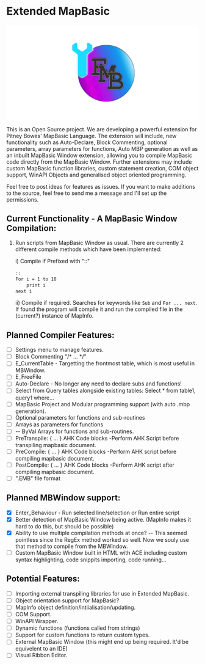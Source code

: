 # Extended MapBasic

![Logo](/EMB_Head.png)

This is an Open Source project. We are developing a powerful extension for Pitney Bowes' MapBasic Language. The extension will include, new functionality such as Auto-Declare, Block Commenting, optional parameters, array parameters for functions, Auto MBP generation as well as an inbuilt MapBasic Window extension, allowing you to compile MapBasic code directly from the MapBasic Window. Further extensions may include custom MapBasic function libraries, custom statement creation, COM object support, WinAPI Objects and generalised object oriented programming.

Feel free to post ideas for features as issues. If you want to make additions to the source, feel free to send me a message and I'll set up the permissions. 

## Current Functionality - A MapBasic Window Compilation:
1. Run scripts from MapBasic Window as usual. There are currently 2 different compile methods which have been implemented:
    
    i) Compile if Prefixed with "::"
    
    ```  
    ::
    For i = 1 to 10
        print i
    next i
    ```
    
    ii) Compile if required. Searches for keywords like `Sub` and `For ... next`. If found the program will compile it and run the compiled file in the (current?) instance of MapInfo.


## Planned Compiler Features:
* [ ] Settings menu to manage features.
* [ ] Block Commenting "/* ... */"
* [ ] E_CurrentTable - Targetting the frontmost table, which is most useful in MBWindow.
* [ ] E_FreeFile
* [ ] Auto-Declare - No longer any need to declare subs and functions!
* [ ] Select from Query tables alongside existing tables: Select * from table1, query1 where...
* [ ] MapBasic Project and Modular programming support (with auto .mbp generation).
* [ ] Optional parameters for functions and sub-routines
* [ ] Arrays as parameters for functions
* [ ]   -- ByVal Arrays for functions and sub-routines.
* [ ] PreTranspile: { ... } AHK Code blocks -Perform AHK Script before transpiling mapbasic document.
* [ ] PreCompile: { ... } AHK Code blocks   -Perform AHK script before compiling mapbasic document.
* [ ] PostCompile: { ... } AHK Code blocks  -Perform AHK script after compiling mapbasic document.
* [ ] ".EMB" file format

## Planned MBWindow support:
* [x] Enter_Behaviour - Run selected line/selection or Run entire script
* [x] Better detection of MapBasic Window being active. (MapInfo makes it hard to do this, but should be possible)
* [x] Ability to use multiple compilation methods at once? -- This seemed pointless since the RegEx method worked so well. Now we souly use that method to compile from the MBWindow.
* [ ] Custom MapBasic Window built in HTML with ACE including custom syntax highlighting, code snippits importing, code running...

## Potential Features:
* [ ] Importing external transpiling libraries for use in Extended MapBasic.
* [ ] Object orientation support for MapBasic?
* [ ] MapInfo object definition/intiialisation/updating.
* [ ] COM Support.
* [ ] WinAPI Wrapper.
* [ ] Dynamic functions (functions called from strings)
* [ ] Support for custom functions to return custom types.
* [ ] External MapBasic Window (this might end up being required. It'd be equivelent to an IDE)
* [ ] Visual Ribbon Editor.
